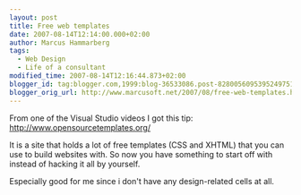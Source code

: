 ```yaml
---
layout: post
title: Free web templates
date: 2007-08-14T12:14:00.000+02:00
author: Marcus Hammarberg
tags:
  - Web Design
  - Life of a consultant
modified_time: 2007-08-14T12:16:44.873+02:00
blogger_id: tag:blogger.com,1999:blog-36533086.post-8280056095395249751
blogger_orig_url: http://www.marcusoft.net/2007/08/free-web-templates.html
---
```


From one of
the Visual Studio videos I got this tip:
<http://www.opensourcetemplates.org/>

It is a site that holds a lot of free templates (<span
id="SPELLING_ERROR_0" class="blsp-spelling-error">CSS and XHTML) that you
can use to build websites with. So now you have something to start off
with instead of hacking it all by yourself.

Especially good for me since i don't have any design-related cells at
all.
